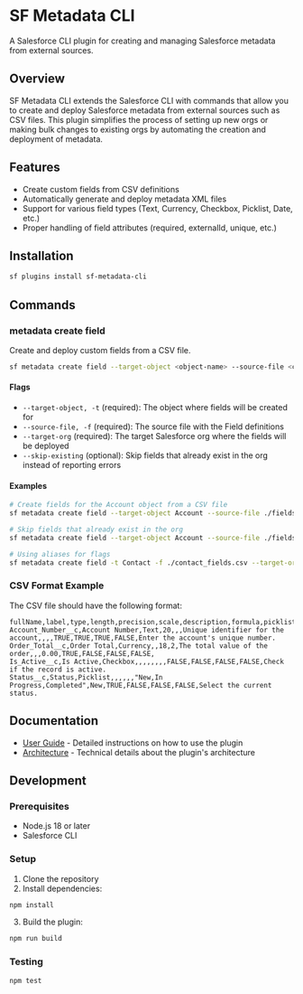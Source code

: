 # SF Metadata CLI

A Salesforce CLI plugin for creating and managing Salesforce metadata from external sources.

## Overview

SF Metadata CLI extends the Salesforce CLI with commands that allow you to create and deploy Salesforce metadata from external sources such as CSV files. This plugin simplifies the process of setting up new orgs or making bulk changes to existing orgs by automating the creation and deployment of metadata.

## Features

- Create custom fields from CSV definitions
- Automatically generate and deploy metadata XML files
- Support for various field types (Text, Currency, Checkbox, Picklist, Date, etc.)
- Proper handling of field attributes (required, externalId, unique, etc.)

## Installation

```bash
sf plugins install sf-metadata-cli
```

## Commands

### metadata create field

Create and deploy custom fields from a CSV file.

```bash
sf metadata create field --target-object <object-name> --source-file <csv-file-path> --target-org <org-username-or-alias>
```

#### Flags

- `--target-object, -t` (required): The object where fields will be created for
- `--source-file, -f` (required): The source file with the Field definitions
- `--target-org` (required): The target Salesforce org where the fields will be deployed
- `--skip-existing` (optional): Skip fields that already exist in the org instead of reporting errors

#### Examples

```bash
# Create fields for the Account object from a CSV file
sf metadata create field --target-object Account --source-file ./fields.csv --target-org my-dev-org

# Skip fields that already exist in the org
sf metadata create field --target-object Account --source-file ./fields.csv --target-org my-dev-org --skip-existing

# Using aliases for flags
sf metadata create field -t Contact -f ./contact_fields.csv --target-org my-dev-org
```

### CSV Format Example

The CSV file should have the following format:

```csv
fullName,label,type,length,precision,scale,description,formula,picklistValues,defaultValue,required,externalId,unique,caseSensitive,inlineHelpText
Account_Number__c,Account Number,Text,20,,,Unique identifier for the account,,,,TRUE,TRUE,TRUE,FALSE,Enter the account's unique number.
Order_Total__c,Order Total,Currency,,18,2,The total value of the order,,,0.00,TRUE,FALSE,FALSE,FALSE,
Is_Active__c,Is Active,Checkbox,,,,,,,,FALSE,FALSE,FALSE,FALSE,Check if the record is active.
Status__c,Status,Picklist,,,,,,"New,In Progress,Completed",New,TRUE,FALSE,FALSE,FALSE,Select the current status.
```

## Documentation

- [User Guide](./docs/user-guide.md) - Detailed instructions on how to use the plugin
- [Architecture](./docs/architecture.md) - Technical details about the plugin's architecture

## Development

### Prerequisites

- Node.js 18 or later
- Salesforce CLI

### Setup

1. Clone the repository
2. Install dependencies:

```bash
npm install
```

3. Build the plugin:

```bash
npm run build
```

### Testing

```bash
npm test
```